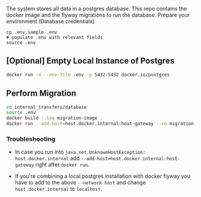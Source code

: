 The system stores all data in a postgres database.
This repo contains the docker image and the flyway migrations to run the database.
Prepare your environment (Database credentials)

```shell
cp .env.sample .env
# populate .env with relevant fields
source .env
```

## [Optional] Empty Local Instance of Postgres

```sh
docker run -d --env-file .env -p 5432:5432 docker.io/postgres
```

## Perform Migration

```sh
cd internal_transfers/database
source .env
docker build --tag migration-image .
docker run --add-host=host.docker.internal:host-gateway --rm migration-image -url=jdbc:postgresql://$POSTGRES_URL/$POSTGRES_DB -user=$POSTGRES_USER -password=$POSTGRES_PASSWORD migrate
```

### Troubleshooting
* In case you run into `java.net.UnknownHostException: host.docker.internal`
add `--add-host=host.docker.internal:host-gateway` right after `docker run`.

* If you're combining a local postgres installation with docker flyway you have to add to the above `--network host` and
change `host.docker.internal` to `localhost`.